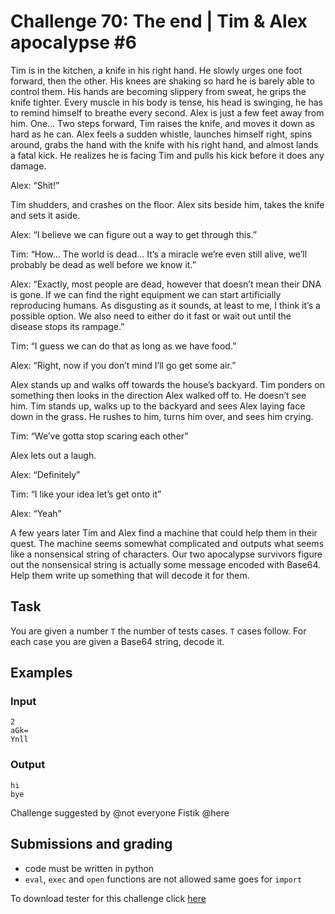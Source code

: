 # Challenge 70: The end | Tim & Alex apocalypse #6

Tim is in the kitchen, a knife in his right hand. He slowly urges one foot forward, then the other. His knees are shaking so hard he is barely able to control them. His hands are becoming slippery from sweat, he grips the knife tighter. Every muscle in his body is tense, his head is swinging, he has to remind himself to breathe every second. Alex is just a few feet away from him. One… Two steps forward, Tim raises the knife, and moves it down as hard as he can. Alex feels a sudden whistle, launches himself right, spins around, grabs the hand with the knife with his right hand, and almost lands a fatal kick. He realizes he is facing Tim and pulls his kick before it does any damage.

Alex: “Shit!”

Tim shudders, and crashes on the floor. Alex sits beside him, takes the knife and sets it aside.

Alex: “I believe we can figure out a way to get through this.”

Tim: “How… The world is dead... It’s a miracle we’re even still alive, we’ll probably be dead as well before we know it.”

Alex: “Exactly, most people are dead, however that doesn’t mean their DNA is gone. If we can find the right equipment we can start artificially reproducing humans. As disgusting as it sounds, at least to me, I think it’s a possible option. We also need to either do it fast or wait out until the disease stops its rampage.”

Tim: “I guess we can do that as long as we have food.”

Alex: “Right, now if you don’t mind I’ll go get some air.”

Alex stands up and walks off towards the house’s backyard. Tim ponders on something then looks in the direction Alex walked off to. He doesn’t see him. Tim stands up, walks up to the backyard and sees Alex laying face down in the grass. He rushes to him, turns him over, and sees him crying.

Tim: “We’ve gotta stop scaring each other”

Alex lets out a laugh.

Alex: “Definitely”

Tim: “I like your idea let’s get onto it”

Alex: “Yeah”

A few years later Tim and Alex find a machine that could help them in their quest. The machine seems somewhat complicated and outputs what seems like a nonsensical string of characters. Our two apocalypse survivors figure out the nonsensical string is actually some message encoded with Base64. Help them write up something that will decode it for them.

## Task

You are given a number `T` the number of tests cases. `T` cases follow. For each case you are given a Base64 string, decode it.

## Examples

### Input
```
2
aGk=
Ynll
```

### Output
```
hi
bye
```

Challenge suggested by @not everyone Fistik @here

## Submissions and grading

- code must be written in python
- `eval`, `exec` and `open` functions are not allowed same goes for `import`

To download tester for this challenge click [here](https://downgit.github.io/#/home?url=https://github.com/Pomroka/TWT_Challenges_Tester/tree/main/Challenge_70)